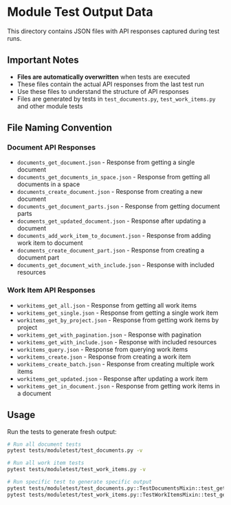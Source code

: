 # Module Test Output Data

This directory contains JSON files with API responses captured during test runs. 

## Important Notes

- **Files are automatically overwritten** when tests are executed
- These files contain the actual API responses from the last test run
- Use these files to understand the structure of API responses
- Files are generated by tests in `test_documents.py`, `test_work_items.py` and other module tests

## File Naming Convention

### Document API Responses
- `documents_get_document.json` - Response from getting a single document
- `documents_get_documents_in_space.json` - Response from getting all documents in a space
- `documents_create_document.json` - Response from creating a new document
- `documents_get_document_parts.json` - Response from getting document parts
- `documents_get_updated_document.json` - Response after updating a document
- `documents_add_work_item_to_document.json` - Response from adding work item to document
- `documents_create_document_part.json` - Response from creating a document part
- `documents_get_document_with_include.json` - Response with included resources

### Work Item API Responses
- `workitems_get_all.json` - Response from getting all work items
- `workitems_get_single.json` - Response from getting a single work item
- `workitems_get_by_project.json` - Response from getting work items by project
- `workitems_get_with_pagination.json` - Response with pagination
- `workitems_get_with_include.json` - Response with included resources
- `workitems_query.json` - Response from querying work items
- `workitems_create.json` - Response from creating a work item
- `workitems_create_batch.json` - Response from creating multiple work items
- `workitems_get_updated.json` - Response after updating a work item
- `workitems_get_in_document.json` - Response from getting work items in a document

## Usage

Run the tests to generate fresh output:

```bash
# Run all document tests
pytest tests/moduletest/test_documents.py -v

# Run all work item tests
pytest tests/moduletest/test_work_items.py -v

# Run specific test to generate specific output
pytest tests/moduletest/test_documents.py::TestDocumentsMixin::test_get_document -v
pytest tests/moduletest/test_work_items.py::TestWorkItemsMixin::test_get_work_items_all -v
```